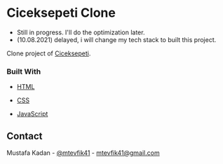 <!-- ABOUT THE PROJECT -->

# Ciceksepeti Clone

- Still in progress. I'll do the optimization later.
- (10.08.2021) delayed, i will change my tech stack to built this project.

Clone project of <a href="https://www.ciceksepeti.com/">Ciceksepeti</a>.

### Built With

- [HTML](https://en.wikipedia.org/wiki/HTML)

- [CSS](https://en.wikipedia.org/wiki/CSS)

- [JavaScript](https://www.javascript.com/)

## Contact

Mustafa Kadan - [@mtevfik41](https://twitter.com/mtevfik41) - mtevfik41@gmail.com
